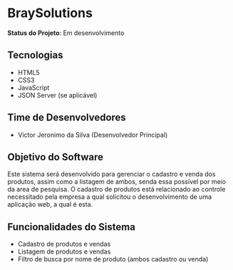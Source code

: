 # BraySolutions
**Status do Projeto**: Em desenvolvimento

## Tecnologias
- HTML5
- CSS3
- JavaScript
- JSON Server (se aplicável)

## Time de Desenvolvedores
- Victor Jeronimo da Silva (Desenvolvedor Principal)

## Objetivo do Software
Este sistema será desenvolvido para gerenciar o cadastro e venda dos produtos, assim como a listagem de ambos, senda essa possível por meio da area de pesquisa.
O cadastro de produtos está relacionado ao controle necessitado pela empresa a qual solicitou o desenvolvimento de uma aplicação web, a qual é esta.

## Funcionalidades do Sistema
- Cadastro de produtos e vendas
- Listagem de produtos e vendas
- Filtro de busca por nome de produto (ambos cadastro ou venda)
